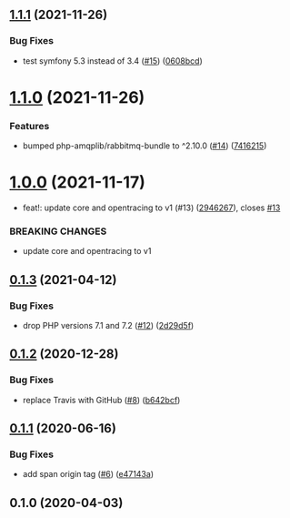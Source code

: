 ## [1.1.1](https://github.com/auxmoney/OpentracingBundle-amqplib-RabbitMq/compare/v1.1.0...v1.1.1) (2021-11-26)


### Bug Fixes

* test symfony 5.3 instead of 3.4 ([#15](https://github.com/auxmoney/OpentracingBundle-amqplib-RabbitMq/issues/15)) ([0608bcd](https://github.com/auxmoney/OpentracingBundle-amqplib-RabbitMq/commit/0608bcd45b138af00039fc5c788ba6d1d966eb03))

# [1.1.0](https://github.com/auxmoney/OpentracingBundle-amqplib-RabbitMq/compare/v1.0.0...v1.1.0) (2021-11-26)


### Features

* bumped php-amqplib/rabbitmq-bundle to ^2.10.0 ([#14](https://github.com/auxmoney/OpentracingBundle-amqplib-RabbitMq/issues/14)) ([7416215](https://github.com/auxmoney/OpentracingBundle-amqplib-RabbitMq/commit/74162159a031935a706ee3cb18ac58839490a5d4))

# [1.0.0](https://github.com/auxmoney/OpentracingBundle-amqplib-RabbitMq/compare/v0.1.3...v1.0.0) (2021-11-17)


* feat!: update core and opentracing to v1 (#13) ([2946267](https://github.com/auxmoney/OpentracingBundle-amqplib-RabbitMq/commit/2946267103514e3db7b9318ed5619cdcc41686bc)), closes [#13](https://github.com/auxmoney/OpentracingBundle-amqplib-RabbitMq/issues/13)


### BREAKING CHANGES

* update core and opentracing to v1

## [0.1.3](https://github.com/auxmoney/OpentracingBundle-amqplib-RabbitMq/compare/v0.1.2...v0.1.3) (2021-04-12)


### Bug Fixes

* drop PHP versions 7.1 and 7.2 ([#12](https://github.com/auxmoney/OpentracingBundle-amqplib-RabbitMq/issues/12)) ([2d29d5f](https://github.com/auxmoney/OpentracingBundle-amqplib-RabbitMq/commit/2d29d5f797d8014c7a7c7c1d6e27f3a497c37857))

## [0.1.2](https://github.com/auxmoney/OpentracingBundle-amqplib-RabbitMq/compare/v0.1.1...v0.1.2) (2020-12-28)


### Bug Fixes

* replace Travis with GitHub ([#8](https://github.com/auxmoney/OpentracingBundle-amqplib-RabbitMq/issues/8)) ([b642bcf](https://github.com/auxmoney/OpentracingBundle-amqplib-RabbitMq/commit/b642bcf558aeb3220e2aa4e712658ffba6132130))

## [0.1.1](https://github.com/auxmoney/OpentracingBundle-amqplib-RabbitMq/compare/v0.1.0...v0.1.1) (2020-06-16)


### Bug Fixes

* add span origin tag ([#6](https://github.com/auxmoney/OpentracingBundle-amqplib-RabbitMq/issues/6)) ([e47143a](https://github.com/auxmoney/OpentracingBundle-amqplib-RabbitMq/commit/e47143a63777f26c96446ce2a5ba94a54fc9cbba))

## 0.1.0 (2020-04-03)
